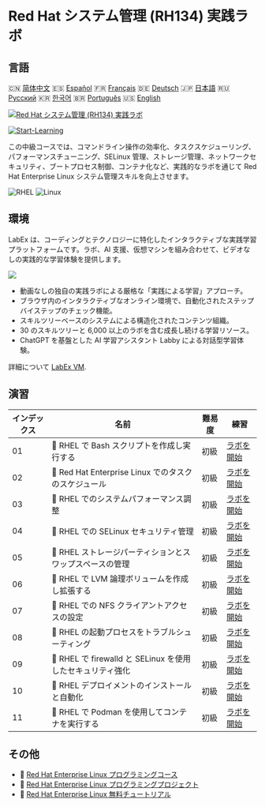 # Red Hat システム管理 (RH134) 実践ラボ

## 言語

🇨🇳 [简体中文](README_zh.md) 🇪🇸 [Español](README_es.md) 🇫🇷 [Français](README_fr.md) 🇩🇪 [Deutsch](README_de.md) 🇯🇵 [日本語](README_ja.md) 🇷🇺 [Русский](README_ru.md) 🇰🇷 [한국어](README_ko.md) 🇧🇷 [Português](README_pt.md) 🇺🇸 [English](README.md) 

[![Red Hat システム管理 (RH134) 実践ラボ](https://cover-creator.labex.io/red-hat-system-administration-rh134-labs.png?lang=ja)](https://labex.io/ja/courses/red-hat-system-administration-rh134-labs)

[![Start-Learning](https://img.shields.io/badge/Start-Learning-whitesmoke?style=for-the-badge)](https://labex.io/ja/courses/red-hat-system-administration-rh134-labs)

この中級コースでは、コマンドライン操作の効率化、タスクスケジューリング、パフォーマンスチューニング、SELinux 管理、ストレージ管理、ネットワークセキュリティ、ブートプロセス制御、コンテナ化など、実践的なラボを通じて Red Hat Enterprise Linux システム管理スキルを向上させます。

![RHEL](https://img.shields.io/badge/RHEL-whitesmoke?style=for-the-badge&logo=rhel)
![Linux](https://img.shields.io/badge/Linux-whitesmoke?style=for-the-badge&logo=linux)


## 環境

LabEx は、コーディングとテクノロジーに特化したインタラクティブな実践学習プラットフォームです。ラボ、AI 支援、仮想マシンを組み合わせて、ビデオなしの実践的な学習体験を提供します。

![](https://tutorial-screenshot.getvm.io/images/vm-1725247253.png)

- 動画なしの独自の実践ラボによる厳格な「実践による学習」アプローチ。
- ブラウザ内のインタラクティブなオンライン環境で、自動化されたステップバイステップのチェック機能。
- スキルツリーベースのシステムによる構造化されたコンテンツ組織。
- 30 のスキルツリーと 6,000 以上のラボを含む成長し続ける学習リソース。
- ChatGPT を基盤とした AI 学習アシスタント Labby による対話型学習体験。

詳細について [LabEx VM](https://support.labex.io/using-labex/virtual-machine).

## 演習

|   インデックス | 名前                                                       | 難易度   | 練習                                                                                                                             |
|----------------|------------------------------------------------------------|----------|----------------------------------------------------------------------------------------------------------------------------------|
|             01 | 📖 RHEL で Bash スクリプトを作成し実行する                 | 初級     | <a target='_blank' href='https://labex.io/ja/tutorials/rhel-create-and-execute-bash-scripts-in-rhel-588877'>ラボを開始</a>       |
|             02 | 📖 Red Hat Enterprise Linux でのタスクのスケジュール       | 初級     | <a target='_blank' href='https://labex.io/ja/tutorials/rhel-schedule-tasks-in-red-hat-enterprise-linux-588897'>ラボを開始</a>    |
|             03 | 📖 RHEL でのシステムパフォーマンス調整                     | 初級     | <a target='_blank' href='https://labex.io/ja/labs/rhel-tune-system-performance-in-rhel-588907'>ラボを開始</a>                    |
|             04 | 📖 RHEL での SELinux セキュリティ管理                      | 初級     | <a target='_blank' href='https://labex.io/ja/tutorials/rhel-manage-selinux-security-in-rhel-589233'>ラボを開始</a>               |
|             05 | 📖 RHEL ストレージパーティションとスワップスペースの管理   | 初級     | <a target='_blank' href='https://labex.io/ja/tutorials/rhel-manage-rhel-storage-partitions-and-swap-space-589241'>ラボを開始</a> |
|             06 | 📖 RHEL で LVM 論理ボリュームを作成し拡張する              | 初級     | <a target='_blank' href='https://labex.io/ja/tutorials/rhel-create-and-extend-lvm-logical-volumes-in-rhel-589245'>ラボを開始</a> |
|             07 | 📖 RHEL での NFS クライアントアクセスの設定                | 初級     | <a target='_blank' href='https://labex.io/ja/tutorials/rhel-configure-nfs-client-access-in-rhel-589252'>ラボを開始</a>           |
|             08 | 📖 RHEL の起動プロセスをトラブルシューティング             | 初級     | <a target='_blank' href='https://labex.io/ja/tutorials/rhel-troubleshoot-the-rhel-boot-process-589253'>ラボを開始</a>            |
|             09 | 📖 RHEL で firewalld と SELinux を使用したセキュリティ強化 | 初級     | <a target='_blank' href='https://labex.io/ja/tutorials/rhel-secure-with-firewalld-and-selinux-in-rhel-589259'>ラボを開始</a>     |
|             10 | 📖 RHEL デプロイメントのインストールと自動化               | 初級     | <a target='_blank' href='https://labex.io/ja/tutorials/rhel-install-and-automate-rhel-deployments-589257'>ラボを開始</a>         |
|             11 | 📖 RHEL で Podman を使用してコンテナを実行する             | 初級     | <a target='_blank' href='https://labex.io/ja/tutorials/rhel-run-containers-with-podman-on-rhel-589256'>ラボを開始</a>            |

## その他

- 🔗 [Red Hat Enterprise Linux プログラミングコース](https://github.com/labex-labs/awesome-programming-courses)
- 🔗 [Red Hat Enterprise Linux プログラミングプロジェクト](https://github.com/labex-labs/awesome-programming-projects)
- 🔗 [Red Hat Enterprise Linux 無料チュートリアル](https://github.com/labex-labs/rhel-free-tutorials)

